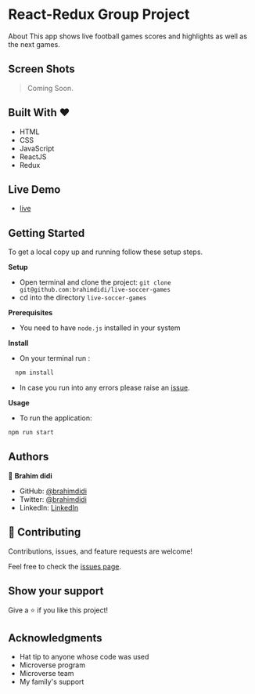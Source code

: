# React-Redux Group Project

About
This app shows live football games scores and highlights as well as the next games.

## Screen Shots

> Coming Soon.

## Built With &hearts;

- HTML
- CSS
- JavaScript
- ReactJS
- Redux

## Live Demo

- [live](https://footlive.netlify.app/)

## Getting Started

To get a local copy up and running follow these setup steps.

**Setup**

- Open terminal and clone the project: `git clone git@github.com:brahimdidi/live-soccer-games`
- cd into the directory `live-soccer-games`

**Prerequisites**

- You need to have `node.js` installed in your system

**Install**

- On your terminal run :

```sh
  npm install
```

- In case you run into any errors please raise an [issue](https://github.com/brahimdidi/react-group-project/issues).

**Usage**

- To run the application:

```sh
npm run start

```

## Authors

👤 **Brahim didi**

- GitHub: [@brahimdidi](https://github.com/brahimdidi)
- Twitter: [@brahimdidi](https://twitter.com/brahimdidi)
- LinkedIn: [LinkedIn](https://www.linkedin.com/in/brahimdidi/)

## 🤝 Contributing

Contributions, issues, and feature requests are welcome!

Feel free to check the [issues page](../../issues/).

## Show your support

Give a ⭐️ if you like this project!

## Acknowledgments

- Hat tip to anyone whose code was used
- Microverse program
- Microverse team
- My family's support